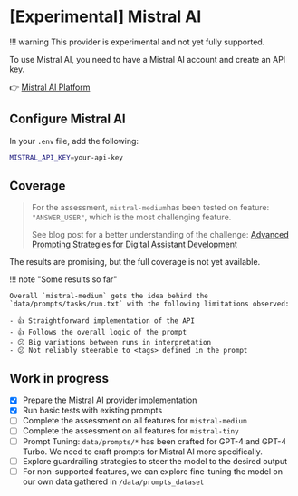 # [Experimental] Mistral AI

!!! warning
    This provider is experimental and not yet fully supported.

To use Mistral AI, you need to have a Mistral AI account and create an API key.

👉 [Mistral AI Platform](https://console.mistral.ai/)

## Configure Mistral AI

In your `.env` file, add the following:

```bash
MISTRAL_API_KEY=your-api-key
```

## Coverage

> For the assessment, `mistral-medium`has been tested on feature: `"ANSWER_USER"`, which is the most challenging feature.
> 
> See blog post for a better understanding of the challenge: [Advanced Prompting Strategies for Digital Assistant Development](https://blog.hoomano.com/advanced-prompting-strategies-for-digital-assistant-development-b6698996954f)

The results are promising, but the full coverage is not yet available.

!!! note "Some results so far"
    
    Overall `mistral-medium` gets the idea behind the `data/prompts/tasks/run.txt` with the following limitations observed:

    - 👍 Straightforward implementation of the API
    - 👍 Follows the overall logic of the prompt
    - 😕 Big variations between runs in interpretation
    - 😕 Not reliably steerable to <tags> defined in the prompt


## Work in progress

- [X] Prepare the Mistral AI provider implementation
- [X] Run basic tests with existing prompts
- [ ] Complete the assessment on all features for `mistral-medium`
- [ ] Complete the assessment on all features for `mistral-tiny`
- [ ] Prompt Tuning: `data/prompts/*` has been crafted for GPT-4 and GPT-4 Turbo. We need to craft prompts for Mistral AI more specifically.
- [ ] Explore guardrailing strategies to steer the model to the desired output
- [ ] For non-supported features, we can explore fine-tuning the model on our own data gathered in `/data/prompts_dataset`